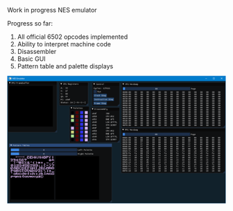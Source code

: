 Work in progress NES emulator

Progress so far:

1. All official 6502 opcodes implemented
2. Ability to interpret machine code
3. Disassembler
4. Basic GUI
5. Pattern table and palette displays

![screenshot](Screenshots/2023-09-11.png)
